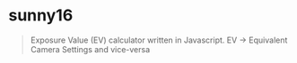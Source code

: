 # sunny16

> Exposure Value (EV) calculator written in Javascript. EV -> Equivalent Camera Settings and vice-versa
